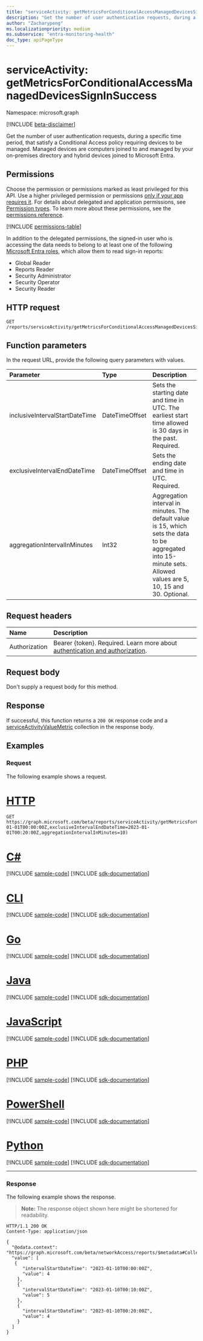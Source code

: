 ```yaml
---
title: "serviceActivity: getMetricsForConditionalAccessManagedDevicesSignInSuccess"
description: "Get the number of user authentication requests, during a specific time period, that satisfy a Conditional Access policy requiring devices to be managed. Managed devices are computers joined to and managed by your on-premises directory and hybrid devices joined to Microsoft Entra."
author: "Zacharypeng"
ms.localizationpriority: medium
ms.subservice: "entra-monitoring-health"
doc_type: apiPageType
---
```


# serviceActivity: getMetricsForConditionalAccessManagedDevicesSignInSuccess
Namespace: microsoft.graph

[!INCLUDE [beta-disclaimer](../../includes/beta-disclaimer.md)]

Get the number of user authentication requests, during a specific time period, that satisfy a Conditional Access policy requiring devices to be managed. Managed devices are computers joined to and managed by your on-premises directory and hybrid devices joined to Microsoft Entra.

## Permissions
Choose the permission or permissions marked as least privileged for this API. Use a higher privileged permission or permissions [only if your app requires it](/graph/permissions-overview#best-practices-for-using-microsoft-graph-permissions). For details about delegated and application permissions, see [Permission types](/graph/permissions-overview#permission-types). To learn more about these permissions, see the [permissions reference](/graph/permissions-reference).

<!-- { "blockType": "permissions", "name": "serviceactivity_getmetricsforconditionalaccessmanageddevicessigninsuccess" } -->
[!INCLUDE [permissions-table](../includes/permissions/serviceactivity-getmetricsforconditionalaccessmanageddevicessigninsuccess-permissions.md)]

In addition to the delegated permissions, the signed-in user who is accessing the data needs to belong to at least one of the following [Microsoft Entra roles](/entra/identity/role-based-access-control/permissions-reference?toc=%2Fgraph%2Ftoc.json), which allow them to read sign-in reports:

+ Global Reader
+ Reports Reader
+ Security Administrator
+ Security Operator
+ Security Reader

## HTTP request

<!-- {
  "blockType": "ignored"
}
-->
``` http
GET /reports/serviceActivity/getMetricsForConditionalAccessManagedDevicesSignInSuccess
```

## Function parameters
In the request URL, provide the following query parameters with values.

|Parameter|Type|Description|
|:---|:---|:---|
|inclusiveIntervalStartDateTime|DateTimeOffset|Sets the starting date and time in UTC. The earliest start time allowed is 30 days in the past. Required.|
|exclusiveIntervalEndDateTime|DateTimeOffset|Sets the ending date and time in UTC. Required.|
|aggregationIntervalInMinutes|Int32|Aggregation interval in minutes. The default value is 15, which sets the data to be aggregated into 15-minute sets. Allowed values are 5, 10, 15 and 30. Optional.|

## Request headers
|Name|Description|
|:---|:---|
|Authorization|Bearer {token}. Required. Learn more about [authentication and authorization](/graph/auth/auth-concepts).|

## Request body
Don't supply a request body for this method.

## Response

If successful, this function returns a `200 OK` response code and a [serviceActivityValueMetric](../resources/serviceactivityvaluemetric.md) collection in the response body.

## Examples

### Request
The following example shows a request.
# [HTTP](#tab/http)
<!-- {
  "blockType": "request",
  "name": "serviceactivitythis.getmetricsforconditionalaccessmanageddevicessigninsuccess"
}
-->
``` http
GET https://graph.microsoft.com/beta/reports/serviceActivity/getMetricsForConditionalAccessManagedDevicesSignInSuccess(inclusiveIntervalStartDateTime=2023-01-01T00:00:00Z,exclusiveIntervalEndDateTime=2023-01-01T00:20:00Z,aggregationIntervalInMinutes=10)
```

# [C#](#tab/csharp)
[!INCLUDE [sample-code](../includes/snippets/csharp/serviceactivitythisgetmetricsforconditionalaccessmanageddevicessigninsuccess-csharp-snippets.md)]
[!INCLUDE [sdk-documentation](../includes/snippets/snippets-sdk-documentation-link.md)]

# [CLI](#tab/cli)
[!INCLUDE [sample-code](../includes/snippets/cli/serviceactivitythisgetmetricsforconditionalaccessmanageddevicessigninsuccess-cli-snippets.md)]
[!INCLUDE [sdk-documentation](../includes/snippets/snippets-sdk-documentation-link.md)]

# [Go](#tab/go)
[!INCLUDE [sample-code](../includes/snippets/go/serviceactivitythisgetmetricsforconditionalaccessmanageddevicessigninsuccess-go-snippets.md)]
[!INCLUDE [sdk-documentation](../includes/snippets/snippets-sdk-documentation-link.md)]

# [Java](#tab/java)
[!INCLUDE [sample-code](../includes/snippets/java/serviceactivitythisgetmetricsforconditionalaccessmanageddevicessigninsuccess-java-snippets.md)]
[!INCLUDE [sdk-documentation](../includes/snippets/snippets-sdk-documentation-link.md)]

# [JavaScript](#tab/javascript)
[!INCLUDE [sample-code](../includes/snippets/javascript/serviceactivitythisgetmetricsforconditionalaccessmanageddevicessigninsuccess-javascript-snippets.md)]
[!INCLUDE [sdk-documentation](../includes/snippets/snippets-sdk-documentation-link.md)]

# [PHP](#tab/php)
[!INCLUDE [sample-code](../includes/snippets/php/serviceactivitythisgetmetricsforconditionalaccessmanageddevicessigninsuccess-php-snippets.md)]
[!INCLUDE [sdk-documentation](../includes/snippets/snippets-sdk-documentation-link.md)]

# [PowerShell](#tab/powershell)
[!INCLUDE [sample-code](../includes/snippets/powershell/serviceactivitythisgetmetricsforconditionalaccessmanageddevicessigninsuccess-powershell-snippets.md)]
[!INCLUDE [sdk-documentation](../includes/snippets/snippets-sdk-documentation-link.md)]

# [Python](#tab/python)
[!INCLUDE [sample-code](../includes/snippets/python/serviceactivitythisgetmetricsforconditionalaccessmanageddevicessigninsuccess-python-snippets.md)]
[!INCLUDE [sdk-documentation](../includes/snippets/snippets-sdk-documentation-link.md)]

---

### Response
The following example shows the response.
>**Note:** The response object shown here might be shortened for readability.
<!-- {
  "blockType": "response",
  "truncated": true,
  "@odata.type": "Collection(microsoft.graph.serviceActivityValueMetric)"
}
-->
``` http
HTTP/1.1 200 OK
Content-Type: application/json

{
  "@odata.context": "https://graph.microsoft.com/beta/networkAccess/reports/$metadata#Collection(serviceActivityValueMetric)",
  "value": [
   {
      "intervalStartDateTime": "2023-01-10T00:00:00Z",
      "value": 4
    },
    {
      "intervalStartDateTime": "2023-01-10T00:10:00Z",
      "value": 5
    },
    {
      "intervalStartDateTime": "2023-01-10T00:20:00Z",
      "value": 4
    }
  ]
}
```
